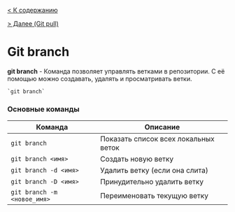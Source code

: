 
[< К содержанию](readme.md) 

[ > Далее (Git pull)](./pull.md)


 # Git branch

**git branch** - Команда  позволяет управлять ветками в репозитории. С её помощью можно создавать, удалять и просматривать ветки.

 


```bash=
`git branch`
```
### Основные команды
| Команда                     | Описание                             |
| --------------------------- | ------------------------------------ |
| `git branch`                | Показать список всех локальных веток |
| `git branch <имя>`          | Создать новую ветку                  |
| `git branch -d <имя>`       | Удалить ветку (если она слита)       |
| `git branch -D <имя>`       | Принудительно удалить ветку          |
| `git branch -m <новое_имя>` | Переименовать текущую ветку          |


